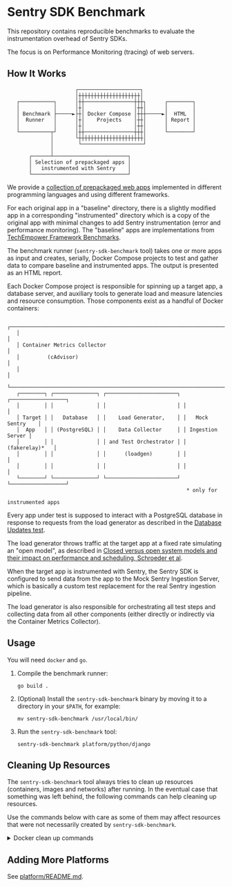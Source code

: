 # Sentry SDK Benchmark

This repository contains reproducible benchmarks to evaluate the instrumentation overhead of Sentry SDKs.

The focus is on Performance Monitoring (tracing) of web servers.

## How It Works

```
                      ┌────────────────────┐
                      │┼┼┼┼┼┼┼┼┼┼┼┼┼┼┼┼┼┼┼┼│
   ┌───────────┐      │┼┼────────────────┼┼┼┐      ┌────────┐
   │           │      │┼│                │┼┼│      │        │
   │ Benchmark ├─────►├┼│ Docker Compose │┼┼┼─────►│  HTML  │
   │  Runner   │      │┼│    Projects    │┼┼│      │ Report │
   │           │      │┼│                │┼┼│      │        │
   └──────────┬┘      │┼┼────────────────┼┼┼│      └────────┘
              │       └┼┼┼┼┼┼┼┼┼┼┼┼┼┼┼┼┼┼┼┼┼│
              │        └────────────────────┘
              │
       ┌──────┴────────────────────────┐
       │ Selection of prepackaged apps │
       │   instrumented with Sentry    │
       └───────────────────────────────┘
```

We provide a [collection of prepackaged web apps](platform/) implemented in different programming languages and using different frameworks.

For each original app in a "baseline" directory, there is a slightly modified app in a corresponding "instrumented" directory which is a copy of the original app with minimal changes to add Sentry instrumentation (error and performance monitoring). The "baseline" apps are implementations from [TechEmpower Framework Benchmarks](https://github.com/TechEmpower/FrameworkBenchmarks).

The benchmark runner (`sentry-sdk-benchmark` tool) takes one or more apps as input and creates, serially, Docker Compose projects to test and gather data to compare baseline and instrumented apps. The output is presented as an HTML report.

Each Docker Compose project is responsible for spinning up a target app, a database server, and auxiliary tools to generate load and measure latencies and resource consumption. Those components exist as a handful of Docker containers:

```
   ┌────────────────────────────────────────────────────────────────────────┐
   │                                                                        │
   │ Container Metrics Collector                                            │
   │         (cAdvisor)                                                     │
   │                                                                        │
   └────────────────────────────────────────────────────────────────────────┘
   ┌────────┐ ┌──────────────┐ ┌───────────────────────┐ ┌──────────────────┐
   │        │ │              │ │                       │ │                  │
   │ Target │ │   Database   │ │    Load Generator,    │ │   Mock Sentry    │
   │  App   │ │ (PostgreSQL) │ │    Data Collector     │ │ Ingestion Server │
   │        │ │              │ │ and Test Orchestrator │ │   (fakerelay)*   │
   │        │ │              │ │      (loadgen)        │ │                  │
   │        │ │              │ │                       │ │                  │
   └────────┘ └──────────────┘ └───────────────────────┘ └──────────────────┘
                                                          * only for
                                                            instrumented apps
```

Every app under test is supposed to interact with a PostgreSQL database in response to requests from the load generator as described in the [Database Updates test](https://github.com/TechEmpower/FrameworkBenchmarks/wiki/Project-Information-Framework-Tests-Overview#database-updates).

The load generator throws traffic at the target app at a fixed rate simulating an "open model", as described in [Closed versus open system models and their impact on performance and scheduling, Schroeder et al](https://www.cs.cmu.edu/~bianca/nsdi06.pdf).

When the target app is instrumented with Sentry, the Sentry SDK is configured to send data from the app to the Mock Sentry Ingestion Server, which is basically a custom test replacement for the real Sentry ingestion pipeline.

The load generator is also responsible for orchestrating all test steps and collecting data from all other components (either directly or indirectly via the Container Metrics Collector).

## Usage

You will need `docker` and `go`.

1. Compile the benchmark runner:

    ```shell
    go build .
    ```

2. (Optional) Install the `sentry-sdk-benchmark` binary by moving it to a directory in your `$PATH`, for example:

    ```shell
    mv sentry-sdk-benchmark /usr/local/bin/
    ```

3. Run the `sentry-sdk-benchmark` tool:

    ```shell
    sentry-sdk-benchmark platform/python/django
    ```

## Cleaning Up Resources

The `sentry-sdk-benchmark` tool always tries to clean up resources (containers, images and networks) after running. In the eventual case that something was left behind, the following commands can help cleaning up resources.

Use the commands below with care as some of them may affect resources that were not necessarily created by `sentry-sdk-benchmark`.

<details>
<summary>Docker clean up commands</summary>

<blockquote>
List and remove all Docker Compose projects, including containers, images, and networks:

```shell
for name in $(docker compose ls -q); do docker compose -p $name down --remove-orphans --rmi local; done
```

List and remove all Docker containers:

```shell
docker rm -f $(docker ps -a -q)
```

Remove all unused Docker networks:

```shell
docker network prune
```

Remove images with `sentry-sdk-benchmark` label:

```shell
docker rmi $(docker images -f "label=io.sentry.sentry-sdk-benchmark" -q)
```

Remove all dangling (untagged) images:

```shell
docker rmi $(docker images -f "dangling=true" -q)
```

</blockquote>
</details>

## Adding More Platforms

See [platform/README.md](platform/README.md).
